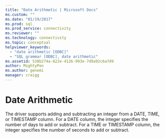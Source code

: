 ```yaml
---
title: "Date Arithmetic | Microsoft Docs"
ms.custom: ""
ms.date: "01/19/2017"
ms.prod: sql
ms.prod_service: connectivity
ms.reviewer: ""
ms.technology: connectivity
ms.topic: conceptual
helpviewer_keywords: 
  - "date arithmetic [ODBC]"
  - "SQL grammar [ODBC], date arithmetic"
ms.assetid: 538b274a-822e-4126-993e-7d9a92c6a7d9
author: MightyPen
ms.author: genemi
manager: craigg
---
```

# Date Arithmetic
The driver supports adding and subtracting an integer from a DATE, TIME, or TIMESTAMP column. For a DATE column, the integer specifies the number of days to add or subtract. For a TIME or TIMESTAMP column, the integer specifies the number of seconds to add or subtract.
